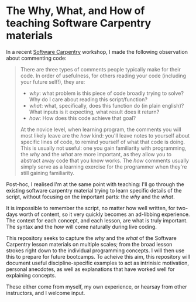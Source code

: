 The Why, What, and How of teaching Software Carpentry materials
===

In a recent [Software Carpentry][swc] workshop, I made the following 
observation about commenting code:

[swc]: http://software-carpentry.org

> There are three types of comments people typically make for their
> code. In order of usefulness, for others reading your code 
> (including your future self!), they are:
> 
> - *why*: what problem is this piece of code broadly trying to solve? 
>   Why do I care about reading this script/function?
> - *what*: what, specifically, does this function do (in plain english)?
>   What inputs is it expecting, what result does it return?
> - *how*: How does this code achieve that goal?
>
>
> At the novice level, when learning program, the comments you will
> most likely leave are the *how* kind: you'll leave notes to yourself
> about specific lines of code, to remind yourself of what that code is
> doing. This is usually not useful: one you gain familiarity with 
> programming, the *why* and the *what* are more important, as they allow
> you to abstract away code that you know works. The *how* comments usually
> simply serve as a learning exercise for the programmer when they're still
> gaining familiarity.
>

Post-hoc, I realised I'm at the same point with teaching: I'll go through
the existing software carpentry material trying to learn specific details 
of the script, without focusing on the important parts: the *why* and the 
*what*.

It is impossible to remember the script, no matter how well written, for
two-days worth of content, so it very quickly becomes an ad-libbing 
experience. The context for each concept, and each lesson, are what is
truly important. The syntax and the *how* will come naturally during
live coding.

This repository seeks to capture the *why* and the *what* of the Software 
Carpentry lesson materials on multiple scales; from the broad lesson strokes
right down to the individual programming concepts. I will then use this 
to prepare for future bootcamps. To acheive this aim, this repository will
document useful discipline-specific examples to act as intrinisic motivation,
personal anecdotes, as well as explanations that have worked well for
explaining concepts. 

These either come from myself, my own experience, or hearsay from other
instructors, and I welcome input.

